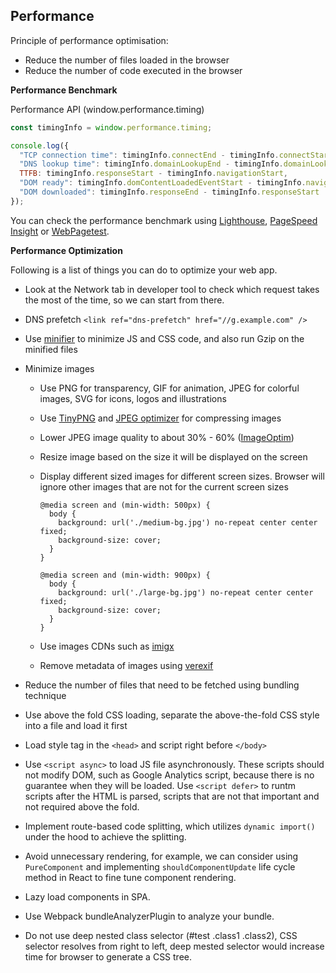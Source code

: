 ## Performance

Principle of performance optimisation:

- Reduce the number of files loaded in the browser
- Reduce the number of code executed in the browser

__Performance Benchmark__

Performance API (window.performance.timing)

```js
const timingInfo = window.performance.timing;

console.log({
  "TCP connection time": timingInfo.connectEnd - timingInfo.connectStart,
  "DNS lookup time": timingInfo.domainLookupEnd - timingInfo.domainLookupStart,
  TTFB: timingInfo.responseStart - timingInfo.navigationStart,
  "DOM ready": timingInfo.domContentLoadedEventStart - timingInfo.navigationStart,
  "DOM downloaded": timingInfo.responseEnd - timingInfo.responseStart
});
```

You can check the performance benchmark using [Lighthouse](https://www.npmjs.com/package/lighthouse), [PageSpeed Insight](https://developers.google.com/speed/pagespeed/insights/) or [WebPagetest](https://www.webpagetest.org/).

__Performance Optimization__

Following is a list of things you can do to optimize your web app.

- Look at the Network tab in developer tool to check which request takes the most of the time, so we can start from there.

- DNS prefetch `<link ref="dns-prefetch" href="//g.example.com" />`

- Use [minifier](https://www.minifier.org/) to minimize JS and CSS code, and also run Gzip on the minified files

- Minimize images
  - Use PNG for transparency, GIF for animation, JPEG for colorful images, SVG for icons, logos and illustrations
  - Use [TinyPNG](https://tinypng.com/) and [JPEG optimizer](http://jpeg-optimizer.com/) for compressing images
  - Lower JPEG image quality to about 30% - 60% ([ImageOptim](https://imageoptim.com/))
  - Resize image based on the size it will be displayed on the screen
  - Display different sized images for different screen sizes. Browser will ignore other images that are not for the current screen sizes

    ```
    @media screen and (min-width: 500px) {
      body {
        background: url('./medium-bg.jpg') no-repeat center center fixed;
        background-size: cover;
      }
    }

    @media screen and (min-width: 900px) {
      body {
        background: url('./large-bg.jpg') no-repeat center center fixed;
        background-size: cover;
      }
    }
    ```

  - Use images CDNs such as [imigx](https://www.imgix.com/)
  - Remove metadata of images using [verexif](http://www.verexif.com/)

- Reduce the number of files that need to be fetched using bundling technique

- Use above the fold CSS loading, separate the above-the-fold CSS style into a file and load it first

- Load style tag in the `<head>` and script right before `</body>`

- Use `<script async>` to load JS file asynchronously. These scripts should not modify DOM, such as Google Analytics script, because there is no guarantee when they will be loaded. Use `<script defer>` to runtm scripts after the HTML is parsed, scripts that are not that important and not required above the fold.

- Implement route-based code splitting, which utilizes `dynamic import()` under the hood to achieve the splitting.

- Avoid unnecessary rendering, for example, we can consider using `PureComponent` and implementing `shouldComponentUpdate` life cycle method in React to fine tune component rendering.

- Lazy load components in SPA.

- Use Webpack bundleAnalyzerPlugin to analyze your bundle.

- Do not use deep nested class selector (#test .class1 .class2), CSS selector resolves from right to left, deep mested selector would increase time for browser to generate a CSS tree.
